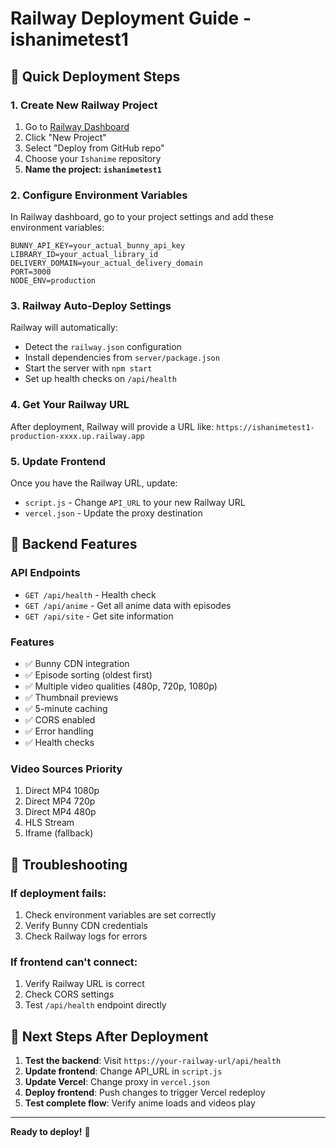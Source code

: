# Railway Deployment Guide - ishanimetest1

## 🚀 Quick Deployment Steps

### 1. Create New Railway Project
1. Go to [Railway Dashboard](https://railway.app/dashboard)
2. Click "New Project"
3. Select "Deploy from GitHub repo"
4. Choose your `Ishanime` repository
5. **Name the project: `ishanimetest1`**

### 2. Configure Environment Variables
In Railway dashboard, go to your project settings and add these environment variables:

```
BUNNY_API_KEY=your_actual_bunny_api_key
LIBRARY_ID=your_actual_library_id
DELIVERY_DOMAIN=your_actual_delivery_domain
PORT=3000
NODE_ENV=production
```

### 3. Railway Auto-Deploy Settings
Railway will automatically:
- Detect the `railway.json` configuration
- Install dependencies from `server/package.json`
- Start the server with `npm start`
- Set up health checks on `/api/health`

### 4. Get Your Railway URL
After deployment, Railway will provide a URL like:
`https://ishanimetest1-production-xxxx.up.railway.app`

### 5. Update Frontend
Once you have the Railway URL, update:
- `script.js` - Change `API_URL` to your new Railway URL
- `vercel.json` - Update the proxy destination

## 🔧 Backend Features

### API Endpoints
- `GET /api/health` - Health check
- `GET /api/anime` - Get all anime data with episodes
- `GET /api/site` - Get site information

### Features
- ✅ Bunny CDN integration
- ✅ Episode sorting (oldest first)
- ✅ Multiple video qualities (480p, 720p, 1080p)
- ✅ Thumbnail previews
- ✅ 5-minute caching
- ✅ CORS enabled
- ✅ Error handling
- ✅ Health checks

### Video Sources Priority
1. Direct MP4 1080p
2. Direct MP4 720p  
3. Direct MP4 480p
4. HLS Stream
5. Iframe (fallback)

## 🐛 Troubleshooting

### If deployment fails:
1. Check environment variables are set correctly
2. Verify Bunny CDN credentials
3. Check Railway logs for errors

### If frontend can't connect:
1. Verify Railway URL is correct
2. Check CORS settings
3. Test `/api/health` endpoint directly

## 📝 Next Steps After Deployment

1. **Test the backend**: Visit `https://your-railway-url/api/health`
2. **Update frontend**: Change API_URL in `script.js`
3. **Update Vercel**: Change proxy in `vercel.json`
4. **Deploy frontend**: Push changes to trigger Vercel redeploy
5. **Test complete flow**: Verify anime loads and videos play

---

**Ready to deploy!** 🚀

